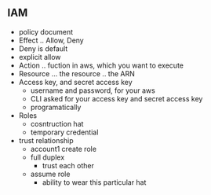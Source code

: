 ## IAM
- policy document
- Effect .. Allow, Deny
- Deny is default
- explicit allow
- Action .. fuction in aws, which you want to execute
- Resource ... the resource .. the ARN
- Access key, and secret access key
    - username and password, for your aws
    - CLI asked for your access key and secret access key
    - programatically
- Roles
    - cosntruction hat
    - temporary credential
- trust relationship
    - account1 create role
    - full duplex
        - trust each other
    - assume role
        - ability to wear this particular hat
